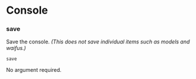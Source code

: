 # Console

### save

Save the console. *(This does not save individual items such as models and waifus.)*

```
save
```

No argument required.